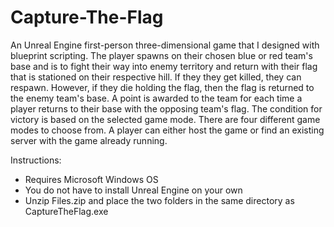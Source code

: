 # Capture-The-Flag
An Unreal Engine first-person three-dimensional game that I designed with blueprint scripting. The player spawns on their chosen blue or red team's base and is to fight their way into enemy territory and return with their flag that is stationed on their respective hill. If they they get killed, they can respawn. However, if they die holding the flag, then the flag is returned to the enemy team's base. A point is awarded to the team for each time a player returns to their base with the opposing team's flag. The condition for victory is based on the selected game mode. There are four different game modes to choose from. A player can either host the game or find an existing server with the game already running.

Instructions:
  - Requires Microsoft Windows OS
  - You do not have to install Unreal Engine on your own
  - Unzip Files.zip and place the two folders in the same directory as CaptureTheFlag.exe
